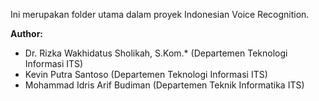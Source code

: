 Ini merupakan folder utama dalam proyek Indonesian Voice Recognition.

**Author:**
* Dr. Rizka Wakhidatus Sholikah, S.Kom.* (Departemen Teknologi Informasi ITS)
* Kevin Putra Santoso (Departemen Teknologi Informasi ITS)
* Mohammad Idris Arif Budiman (Departemen Teknik Informatika ITS)
